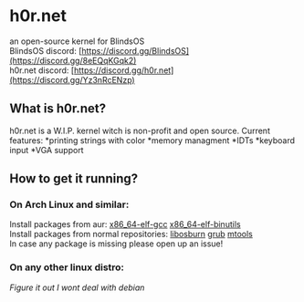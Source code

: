 
# h0r.net
an open-source kernel for BlindsOS</br>
BlindsOS discord: [https://discord.gg/BlindsOS](https://discord.gg/8eEQqKGqk2)</br>
h0r.net discord: [https://discord.gg/h0r.net](https://discord.gg/Yz3nRcENzp)</br>

## What is h0r.net?
h0r.net is a W.I.P. kernel witch is non-profit and open source.
Current features:
*printing strings with color
*memory managment
*IDTs
*keyboard input
*VGA support

## How to get it running?
### On Arch Linux and similar:
  Install packages from aur: [x86_64-elf-gcc](https://aur.archlinux.org/packages/x86_64-elf-gcc) [x86_64-elf-binutils](https://aur.archlinux.org/packages/x86_64-elf-binutils)</br>
  Install packages from normal repositories: [libosburn](https://archlinux.org/packages/extra/x86_64/libisoburn/) [grub](https://archlinux.org/packages/core/x86_64/grub/) [mtools](https://archlinux.org/packages/extra/x86_64/mtools/)</br>
In case any package is missing please open up an issue!</br>
### On any other linux distro:
  *Figure it out I wont deal with debian*

